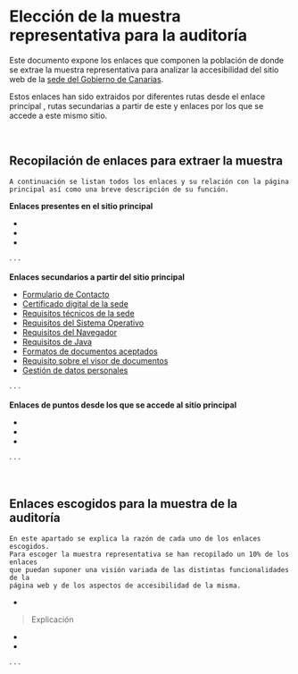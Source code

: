 # Elección de la muestra representativa para la auditoría
Este documento expone los enlaces que componen la población de donde se 
extrae la muestra representativa para analizar la accesibilidad del sitio
web de la [sede del Gobierno de Canarias](https://sede.gobcan.es/).

Estos enlaces han sido extraidos por diferentes rutas desde el enlace principal
, rutas secundarias a partir de este y enlaces por los que se accede a este mismo sitio.


<br>

## Recopilación de enlaces para extraer la muestra
    A continuación se listan todos los enlaces y su relación con la página principal así como una breve descripción de su función.

**Enlaces presentes en el sitio principal**
  
- 
- 
- 
    
· · · 

**Enlaces secundarios a partir del sitio principal**
  
- [Formulario de Contacto](https://sede.gobcan.es/sede/formulario_contacto)
- [Certificado digital de la sede](https://sede.gobcan.es/sede/la_sede/requisitos_tecnicos/certificado_digital)
- [Requisitos técnicos de la sede](https://sede.gobcan.es/sede/la_sede/requisitos_tecnicos)
- [Requisitos del Sistema Operativo](https://sede.gobcan.es/sede/la_sede/requisitos_tecnicos/sistema_operativo)
- [Requisitos del Navegador](https://sede.gobcan.es/sede/la_sede/requisitos_tecnicos/navegadores)
- [Requisitos de Java](https://sede.gobcan.es/sede/la_sede/requisitos_tecnicos/maquina_virtual_java)
- [Formatos de documentos aceptados](https://sede.gobcan.es/sede/la_sede/requisitos_tecnicos/formatos)
- [Requisito sobre el visor de documentos](https://sede.gobcan.es/sede/la_sede/requisitos_tecnicos/visor_documentos)
- [Gestión de datos personales](https://sede.gobcan.es/sede/identificacionmenu)

    
· · ·

**Enlaces de puntos desde los que se accede al sitio principal**
  
- 
- 
- 
    
· · · 

<br>

## Enlaces escogidos para la muestra de la auditoría
    En este apartado se explica la razón de cada uno de los enlaces escogidos. 
    Para escoger la muestra representativa se han recopilado un 10% de los enlaces
    que puedan suponer una visión variada de las distintas funcionalidades de la 
    página web y de los aspectos de accesibilidad de la misma.

- 
> Explicación
- 
- 

· · ·

